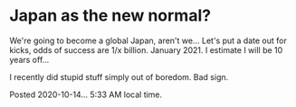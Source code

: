 # Japan as the new normal?

We're going to become a global Japan, aren't we... Let's put a date out for kicks, odds of success are 1/x billion. January 2021. I estimate I will be 10 
years off...

I recently did stupid stuff simply out of boredom. Bad sign.

Posted 2020-10-14... 5:33 AM local time.
